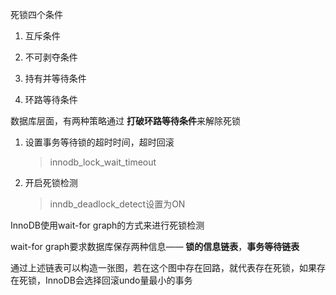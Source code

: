 死锁四个条件

1. 互斥条件

2. 不可剥夺条件

3. 持有并等待条件

4. 环路等待条件





数据库层面，有两种策略通过 **打破环路等待条件**来解除死锁

1. 设置事务等待锁的超时时间，超时回滚
   
   > innodb_lock_wait_timeout

2. 开启死锁检测
   
   > inndb_deadlock_detect设置为ON

InnoDB使用wait-for graph的方式来进行死锁检测

wait-for graph要求数据库保存两种信息—— **锁的信息链表**，**事务等待链表**

通过上述链表可以构造一张图，若在这个图中存在回路，就代表存在死锁，如果存在死锁，InnoDB会选择回滚undo量最小的事务
